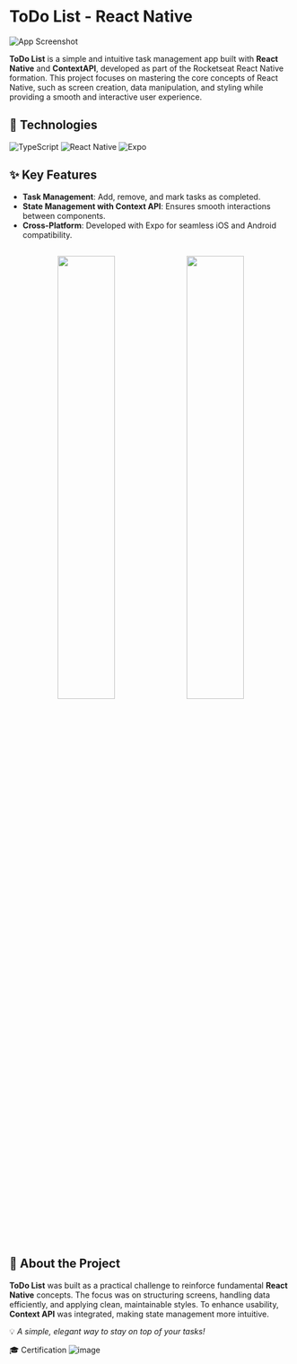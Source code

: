 # ToDo List - React Native

![App Screenshot](https://res.cloudinary.com/dloadb2bx/image/upload/v1738182468/aa_qluzdv.png)

**ToDo List** is a simple and intuitive task management app built with **React Native** and **ContextAPI**, developed as part of the Rocketseat React Native formation. This project focuses on mastering the core concepts of React Native, such as screen creation, data manipulation, and styling while providing a smooth and interactive user experience.

## 🚀 Technologies

  
![TypeScript](https://img.shields.io/badge/TypeScript-%23007ACC.svg?style=for-the-badge&logo=typescript&logoColor=white) ![React Native](https://img.shields.io/badge/react_native-%2320232a.svg?style=for-the-badge&logo=react&logoColor=%2361DAFB) ![Expo](https://img.shields.io/badge/expo-1C1E24?style=for-the-badge&logo=expo&logoColor=#D04A37)

## ✨ Key Features

-   **Task Management**: Add, remove, and mark tasks as completed.
-   **State Management with Context API**: Ensures smooth interactions between components.
-   **Cross-Platform**: Developed with Expo for seamless iOS and Android compatibility.

## 
<div align="center">  <img src="https://res.cloudinary.com/dloadb2bx/image/upload/v1738182364/Screenshot_20250129_172425_Expo_Go_jkqcts.jpg" width="45%" /> <img src="https://res.cloudinary.com/dloadb2bx/image/upload/v1738182363/Screenshot_20250129_172418_Expo_Go_wacpbi.jpg" width="45%" />

</div>


## 📌 About the Project

**ToDo List** was built as a practical challenge to reinforce fundamental **React Native** concepts. The focus was on structuring screens, handling data efficiently, and applying clean, maintainable styles. To enhance usability, **Context API** was integrated, making state management more intuitive.

💡 _A simple, elegant way to stay on top of your tasks!_

🎓 Certification
![image](https://github.com/user-attachments/assets/a4dc6cee-74f5-486e-82a1-297da01bb872)
